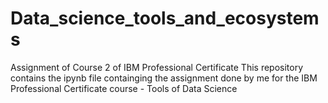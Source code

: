 # Data_science_tools_and_ecosystems
Assignment of Course 2 of IBM Professional Certificate
This repository contains the ipynb file containging the assignment done by me for the IBM Professional Certificate course - Tools of Data Science  
